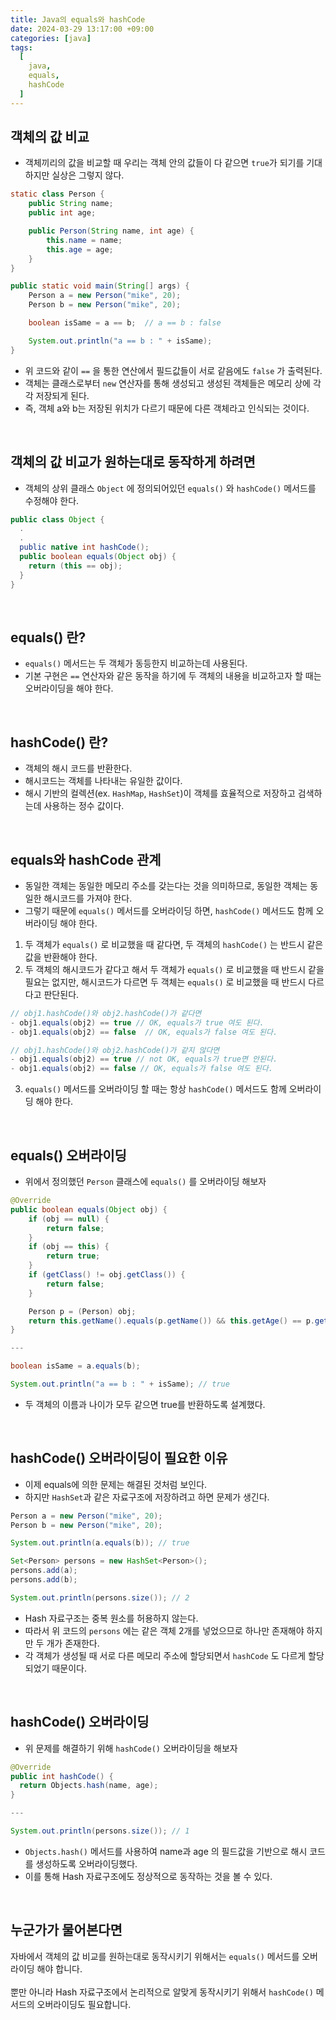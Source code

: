 ```yaml
---
title: Java의 equals와 hashCode
date: 2024-03-29 13:17:00 +09:00
categories: [java]
tags:
  [
    java,
    equals,
    hashCode
  ]
---
```


## 객체의 값 비교
- 객체끼리의 값을 비교할 때 우리는 객체 안의 값들이 다 같으면 `true`가 되기를 기대하지만 실상은 그렇지 않다.

```java
static class Person {
    public String name;
    public int age;

    public Person(String name, int age) {
        this.name = name;
        this.age = age;
    }
}

public static void main(String[] args) {
    Person a = new Person("mike", 20);
    Person b = new Person("mike", 20);

    boolean isSame = a == b;  // a == b : false

    System.out.println("a == b : " + isSame);
}
```

- 위 코드와 같이 `==` 을 통한 연산에서 필드값들이 서로 같음에도 `false` 가 출력된다.
- 객체는 클래스로부터 `new` 연산자를 통해 생성되고 생성된 객체들은 메모리 상에 각각 저장되게 된다.
- 즉, 객체 a와 b는 저장된 위치가 다르기 때문에 다른 객체라고 인식되는 것이다.

<br>

## 객체의 값 비교가 원하는대로 동작하게 하려면
- 객체의 상위 클래스 `Object` 에 정의되어있던 `equals()` 와 `hashCode()` 메서드를 수정해야 한다.

```java
public class Object {
  .
  .
  public native int hashCode();
  public boolean equals(Object obj) {
    return (this == obj);
  }
}
```

<br>

## equals() 란?
- `equals()` 메서드는 두 객체가 동등한지 비교하는데 사용된다.
- 기본 구현은 `==` 연산자와 같은 동작을 하기에 두 객체의 내용을 비교하고자 할 때는 오버라이딩을 해야 한다.

<br>

## hashCode() 란?
- 객체의 해시 코드를 반환한다.
- 해시코드는 객체를 나타내는 유일한 값이다.
- 해시 기반의 컬렉션(ex. `HashMap`, `HashSet`)이 객체를 효율적으로 저장하고 검색하는데 사용하는 정수 값이다.

<br>

## equals와 hashCode 관계
- 동일한 객체는 동일한 메모리 주소를 갖는다는 것을 의미하므로, 동일한 객체는 동일한 해시코드를 가져야 한다.
- 그렇기 때문에 `equals()` 메서드를 오버라이딩 하면, `hashCode()` 메서드도 함께 오버라이딩 해야 한다.

1. 두 객체가 `equals()` 로 비교했을 때 같다면, 두 객체의 `hashCode()` 는 반드시 같은 값을 반환해야 한다.
2. 두 객체의 해시코드가 같다고 해서 두 객체가 `equals()` 로 비교했을 때 반드시 같을 필요는 없지만, 해시코드가 다르면 두 객체는 `equals()` 로 비교했을 때 반드시 다르다고 판단된다.

  ```java
  // obj1.hashCode()와 obj2.hashCode()가 같다면
  - obj1.equals(obj2) == true // OK, equals가 true 여도 된다.
  - obj1.equals(obj2) == false  // OK, equals가 false 여도 된다.

  // obj1.hashCode()와 obj2.hashCode()가 같지 않다면
  - obj1.equals(obj2) == true // not OK, equals가 true면 안된다.
  - obj1.equals(obj2) == false // OK, equals가 false 여도 된다.
  ```

<ol start="3">
<li>
<code class="language-plaintext highlighter-rouge">equals()</code> 메서드를 오버라이딩 할 때는 항상 <code class="language-plaintext highlighter-rouge">hashCode()</code> 메서드도 함께 오버라이딩 해야 한다.
</li>
</ol>

<br>

## equals() 오버라이딩
- 위에서 정의했던 `Person` 클래스에 `equals()` 를 오버라이딩 해보자

```java
@Override
public boolean equals(Object obj) {
    if (obj == null) {
        return false;
    }
    if (obj == this) {
        return true;
    }
    if (getClass() != obj.getClass()) {
        return false;
    }

    Person p = (Person) obj;
    return this.getName().equals(p.getName()) && this.getAge() == p.getAge();
}

---

boolean isSame = a.equals(b);

System.out.println("a == b : " + isSame); // true
```

- 두 객체의 이름과 나이가 모두 같으면 true를 반환하도록 설계했다.

<br>

## hashCode() 오버라이딩이 필요한 이유
- 이제 equals에 의한 문제는 해결된 것처럼 보인다.
- 하지만 `HashSet`과 같은 자료구조에 저장하려고 하면 문제가 생긴다.

```java
Person a = new Person("mike", 20);
Person b = new Person("mike", 20);

System.out.println(a.equals(b)); // true

Set<Person> persons = new HashSet<Person>();
persons.add(a);
persons.add(b);

System.out.println(persons.size()); // 2
```

- Hash 자료구조는 중복 원소를 허용하지 않는다.
- 따라서 위 코드의 `persons` 에는 같은 객체 2개를 넣었으므로 하나만 존재해야 하지만 두 개가 존재한다.
- 각 객체가 생성될 때 서로 다른 메모리 주소에 할당되면서 `hashCode` 도 다르게 할당되었기 때문이다.

<br>

## hashCode() 오버라이딩
- 위 문제를 해결하기 위해 `hashCode()` 오버라이딩을 해보자

```java
@Override
public int hashCode() {
  return Objects.hash(name, age);
}

---

System.out.println(persons.size()); // 1
```

- `Objects.hash()` 메서드를 사용하여 name과 age 의 필드값을 기반으로 해시 코드를 생성하도록 오버라이딩했다.
- 이를 통해 Hash 자료구조에도 정상적으로 동작하는 것을 볼 수 있다.

<br>

## 누군가가 물어본다면
<div class="spotlight1">
자바에서 객체의 값 비교를 원하는대로 동작시키기 위해서는 <code class="language-plaintext highlighter-rouge">equals()</code> 메서드를 오버라이딩 해야 합니다.
<br><br>
뿐만 아니라 Hash 자료구조에서 논리적으로 알맞게 동작시키기 위해서 <code class="language-plaintext highlighter-rouge">hashCode()</code> 메서드의 오버라이딩도 필요합니다.
</div>